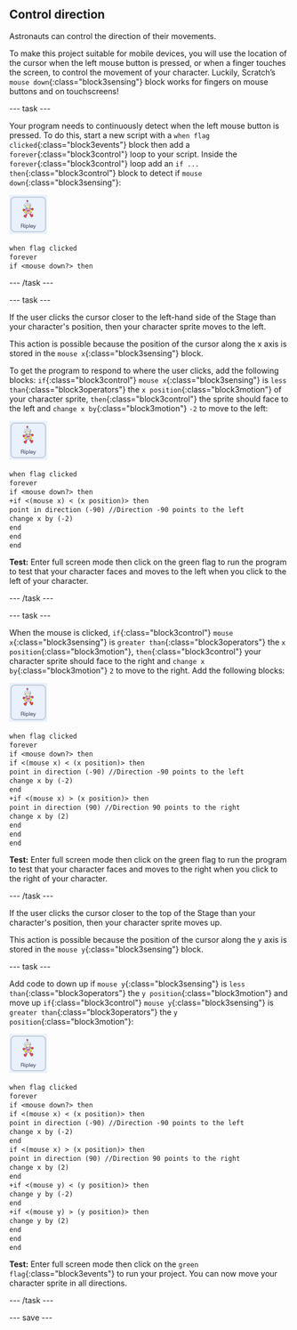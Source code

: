 ## Control direction

Astronauts can control the direction of their movements. 

To make this project suitable for mobile devices, you will use the location of the cursor when the left mouse button is pressed, or when a finger touches the screen, to control the movement of your character. Luckily, Scratch’s `mouse down`{:class="block3sensing"} block works for fingers on mouse buttons and on touchscreens!

--- task ---

Your program needs to continuously detect when the left mouse button is pressed. To do this, start a new script with a `when flag clicked`{:class="block3events"} block then add a `forever`{:class="block3control"} loop to your script. Inside the `forever`{:class="block3control"} loop add an `if ... then`{:class="block3control"} block to detect if `mouse down`{:class="block3sensing"}:

![The Ripley sprite icon.](images/ripley-sprite-icon.png)

```blocks3
when flag clicked
forever
if <mouse down?> then
```

--- /task ---

--- task ---

If the user clicks the cursor closer to the left-hand side of the Stage than your character's position, then your character sprite moves to the left.

This action is possible because the position of the cursor along the x axis is stored in the `mouse x`{:class="block3sensing"} block.

To get the program to respond to where the user clicks, add the following blocks: `if`{:class="block3control"} `mouse x`{:class="block3sensing"} is `less than`{:class="block3operators"} the `x position`{:class="block3motion"} of your character sprite, `then`{:class="block3control"} the sprite should face to the left and `change x by`{:class="block3motion"} `-2` to move to the left:

![The Ripley sprite icon.](images/ripley-sprite-icon.png)

```blocks3
when flag clicked
forever
if <mouse down?> then
+if <(mouse x) < (x position)> then
point in direction (-90) //Direction -90 points to the left
change x by (-2)
end
end
end
```

**Test:** Enter full screen mode then click on the green flag to run the program to test that your character faces and moves to the left when you click to the left of your character.

--- /task ---

--- task ---

When the mouse is clicked, `if`{:class="block3control"} `mouse x`{:class="block3sensing"} is `greater than`{:class="block3operators"} the `x position`{:class="block3motion"}, `then`{:class="block3control"} your character sprite should face to the right and `change x by`{:class="block3motion"} `2` to move to the right. Add the following blocks:

![The Ripley sprite icon.](images/ripley-sprite-icon.png)

```blocks3
when flag clicked
forever
if <mouse down?> then
if <(mouse x) < (x position)> then
point in direction (-90) //Direction -90 points to the left
change x by (-2)
end
+if <(mouse x) > (x position)> then
point in direction (90) //Direction 90 points to the right
change x by (2)
end
end
end
```

**Test:** Enter full screen mode then click on the green flag to run the program to test that your character faces and moves to the right when you click to the right of your character.

--- /task ---

If the user clicks the cursor closer to the top of the Stage than your character's position, then your character sprite moves up.

This action is possible because the position of the cursor along the y axis is stored in the `mouse y`{:class="block3sensing"} block.

--- task ---

Add code to down up if `mouse y`{:class="block3sensing"} is `less than`{:class="block3operators"} the `y position`{:class="block3motion"} and move up `if`{:class="block3control"} `mouse y`{:class="block3sensing"} is `greater than`{:class="block3operators"} the `y position`{:class="block3motion"}:

![The Ripley sprite icon.](images/ripley-sprite-icon.png)

```blocks3
when flag clicked
forever
if <mouse down?> then
if <(mouse x) < (x position)> then
point in direction (-90) //Direction -90 points to the left
change x by (-2)
end
if <(mouse x) > (x position)> then
point in direction (90) //Direction 90 points to the right
change x by (2)
end
+if <(mouse y) < (y position)> then
change y by (-2)
end
+if <(mouse y) > (y position)> then
change y by (2)
end
end
end
```

**Test:** Enter full screen mode then click on the `green flag`{:class="block3events"} to run your project. You can now move your character sprite in all directions.

--- /task ---

--- save ---
